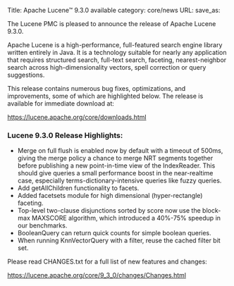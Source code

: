 Title: Apache Lucene™ 9.3.0 available
category: core/news
URL:
save_as:

The Lucene PMC is pleased to announce the release of Apache Lucene 9.3.0.

Apache Lucene is a high-performance, full-featured search engine library written entirely in Java. It is a technology suitable for nearly any application that requires structured search, full-text search, faceting, nearest-neighbor search across high-dimensionality vectors, spell correction or query suggestions.

This release contains numerous bug fixes, optimizations, and improvements, some of which are highlighted below. The release is available for immediate download at:

  <https://lucene.apache.org/core/downloads.html>

### Lucene 9.3.0 Release Highlights:

 * Merge on full flush is enabled now by default with a timeout of 500ms, giving the merge policy a chance to merge NRT segments together before publishing a new point-in-time view of the IndexReader. This should give queries a small performance boost in the near-realtime case, especially terms-dictionary-intensive queries like fuzzy queries.
 * Add getAllChildren functionality to facets.
 * Added facetsets module for high dimensional (hyper-rectangle) faceting. 
 * Top-level two-clause disjunctions sorted by score now use the block-max MAXSCORE algorithm, which introduced a 40%-75% speedup in our benchmarks.
 * BooleanQuery can return quick counts for simple boolean queries.
 * When running KnnVectorQuery with a filter, reuse the cached filter bit set.

Please read CHANGES.txt for a full list of new features and changes:

  <https://lucene.apache.org/core/9_3_0/changes/Changes.html>
